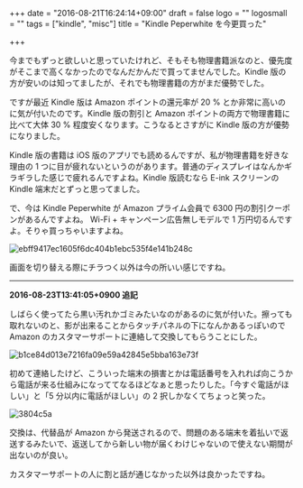 +++
date = "2016-08-21T16:24:14+09:00"
draft = false
logo = ""
logosmall = ""
tags = ["kindle", "misc"]
title = "Kindle Peperwhite を今更買った"

+++

今までもずっと欲しいと思っていたけれど、そもそも物理書籍派なのと、優先度がそこまで高くなかったのでなんだかんだで買ってませんでした。Kindle 版の方が安いのは知ってましたが、それでも物理書籍の方がまだ優勢でした。

ですが最近 Kindle 版は Amazon ポイントの還元率が 20 % とか非常に高いのに気が付いたのです。Kindle 版の割引と Amazon ポイントの両方で物理書籍に比べて大体 30 % 程度安くなります。こうなるとさすがに Kindle 版の方が優勢になりました。

Kindle 版の書籍は iOS 版のアプリでも読めるんですが、私が物理書籍を好きな理由の 1 つに目が疲れないというのがあります。普通のディスプレイはなんかギラギラした感じで疲れるんですよね。Kindle 版読むなら E-ink スクリーンの Kindle 端末だとずっと思ってました。

で、今は Kindle Peperwhite が Amazon プライム会員で 6300 円の割引クーポンがあるんですよね。
Wi-Fi + キャンペーン広告無しモデルで 1 万円切るんですよ。そりゃ買っちゃいますよね。

![ebff9417ec1605f6dc404b1ebc535f4e141b248c](/image/ebff9417ec1605f6dc404b1ebc535f4e141b248c.jpg)

画面を切り替える際にチラつく以外は今の所いい感じですね。

----

**2016-08-23T13:41:05+0900 追記**

しばらく使ってたら黒い汚れかゴミみたいなのがあるのに気が付いた。擦っても取れないのと、影が出来ることからタッチパネルの下になんかあるっぽいので Amazon のカスタマーサポートに連絡して交換してもらうことにした。

![b1ce84d013e7216fa09e59a42845e5bba163e73f](/image/b1ce84d013e7216fa09e59a42845e5bba163e73f.jpg)

初めて連絡したけど、こういった端末の損害とかは電話番号を入れれば向こうから電話が来る仕組みになっててなるほどなぁと思ったりした。「今すぐ電話がほしい」と「5 分以内に電話がほしい」の 2 択しかなくてちょっと笑った。

![3804c5a](/image/3804c5a.jpg)

交換は、代替品が Amazon から発送されるので、問題のある端末を着払いで返送するみたいで、返送してから新しい物が届くわけじゃないので使えない期間が出ないのが良い。

カスタマーサポートの人に割と話が通じなかった以外は良かったですね。
